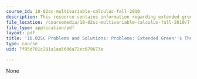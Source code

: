 ```yaml
---
course_id: 18-02sc-multivariable-calculus-fall-2010
description: This resource contains information regarding extended green's theorem.
file_location: /coursemedia/18-02sc-multivariable-calculus-fall-2010/7f95d781c281a1aa5606a72ec079673e_MIT18_02SC_pb_71_comb.pdf
file_type: application/pdf
layout: pdf
title: '18.02SC Problems and Solutions: Problems: Extended Green''s Theorem'
type: course
uid: 7f95d781c281a1aa5606a72ec079673e

---
```

None